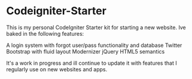 Codeigniter-Starter
===================

This is my personal CodeIgniter Starter kit for starting a new website. Ive baked in the following features:

A login system with forgot user/pass functionality and database
Twitter Bootstrap with fluid layout
Modernizer
jQuery
HTML5 semantics

It's a work in progress and ill continue to update it with features that I regularly use on new websites and apps. 